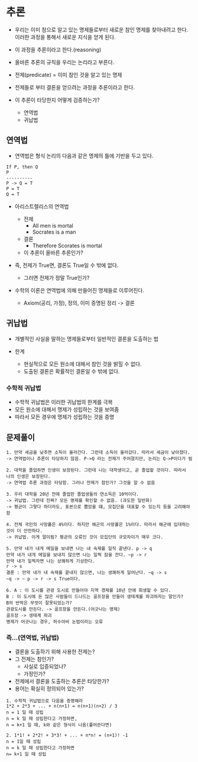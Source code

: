 # 추론
- 우리는 이미 참으로 알고 있는 명제들로부터 새로운 참인 명제를 찾아내려고 한다. 이러한 과정을 통해서 새로운 지식을 얻게 된다.
- 이 과정을 추론이라고 한다.(reasoning)
- 올바른 추론의 규칙을 우리는 논리라고 부른다.

- 전제(predicate) = 이미 참인 것을 알고 있는 명제
- 전제들로 부터 결론을 얻으려는 과정을 추론이라고 한다.
- 이 추론이 타당한지 어떻게 검증하는가?
  - 연역법
  - 귀납법

## 연역법
- 연역법은 형식 논리의 다음과 같은 명제의 틀에 기반을 두고 있다.
```md
If P, then Q
P
----------
P -> Q = T
P = T
Q = T
```

- 아리스트렐리스의 연역법
  - 전제
    - All men is mortal 
    - Socrates is a man
  - 결론
    - Therefore Scorates is mortal
  - 이 추론이 올바른 추론인가?

- 즉, 전제가 True면, 결론도 True일 수 밖에 없다. 
  - 그러면 전제가 정말 True인가? 

- 수학의 이론은 연역법에 의해 만들어진 명제들로 이루어진다.
  - Axiom(공리, 가정), 정의, 이미 증명된 정리 -> 결론

## 귀납법
- 개별적인 사실을 말하는 명제들로부터 일반적인 결론을 도출하는 법 

- 한계
  - 현실적으로 모든 원소에 대해서 참인 것을 밝힐 수 없다. 
  - 도출된 결론은 확률적인 결론일 수 밖에 없다.

### 수학적 귀납법
- 수학적 귀납법은 이러한 귀납법의 한계를 극복
- 모든 원소에 대해서 명제가 성립하는 것을 보여줌
- 따라서 모든 경우에 명제가 성립하는 것을 증명


## 문제풀이

```
1. 만약 세금을 낮추면 소득이 올라간다. 그런데 소득이 올라갔다. 따라서 세금이 낮아졌다.
-> 연역법이나 추론이 타당하지 않음. P->Q 라는 전제가 주어졌지만, 논리는 Q->P이다가 됨

2. 대학을 졸업하면 인생이 보장된다. 그런데 나는 대학생이고, 곧 졸업할 것이다. 따라서 나의 인생은 보장된다.
-> 연역법 추론 과정은 타당함. 그러나 전제가 참인가? 그것을 알 수 없음

3. 우리 대학을 20년 전에 졸업한 졸업생들의 연소득은 10억이다.
-> 귀납법. 그런데 진짜? 모든 명제를 확인할 수 없음. (과도한 일반화)
-> 평균이 그렇다 하더라도, 표본으로 뽑았을 떄, 모집단을 대표할 수 있는지 등을 고려해야함

4. 전체 국민의 사망률은 4%이다. 하지만 해군의 사망률은 1%이다. 따라서 해군에 입대하는 것이 더 안전하다. 
-> 귀납법. 이게 말이됨? 평균의 오류인 것이 모집단의 규모차이가 매우 크다. 

5. 만약 네가 내게 메일을 보내면 나는 내 숙제를 일직 끝낸다. p -> q
만약 네가 내게 메일을 보내지 않으면 나는 일찍 잠을 잔다. ~p -> r
만약 내가 일찍자면 나는 상쾌하게 기상한다. 
r -> s
결론 : 만약 내가 내 숙제를 끝내지 않으면, 나는 생쾌하게 일어난다. ~q -> s
~q -> ~ p -> r -> s True이다. 

6. A : 이 도시를 관광 도시로 만들어야 지역 경제를 10년 안에 회생할 수 있다.
B : 이 도시에 돈 많은 사람들이 드나드는 골프장을 만들어 생태계를 파괴하자는 말인가?
B의 반박은 무엇이 잘못되었는가?
관광도시를 만든다. -> 골프장을 만든다.(어긋나는 명제)
골프장 -> 생태계 파괴
명제가 어긋나는 경우, 허수아비 논법이라는 오류
```

### 즉...(연역법, 귀납법)
- 결론을 도출하기 위해 사용한 전제는?
- 그 전제는 참인가?
  - 사실로 입증되었나?
  - 가정인가?
- 전제에서 결론을 도출하는 추론은 타당한가?
- 용어는 확실히 정의되어 있는가?

```
1. 수학적 귀납법으로 다음을 증명해라 
1*2 + 2*3 + ... + n(n+1) = n(n+1)(n+2) / 3
n = 1 일 때 성립
n = k 일 때 성립한다고 가정하면, 
n = k+1 일 때, k와 같은 형식이 나옴(풀어쓴다면)

2. 1*1! + 2*2! + 3*3! + ... + n*n! = (n+1)! -1
n = 1일 때 성립
n = k 일 때 성립한다고 가정하면
n= k+1 일 때 성립
```